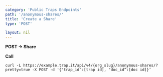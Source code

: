 ```yaml
---
category: 'Public Traps Endpoints'
path: '/anonymous-shares/'
title: 'Create a Share'
type: 'POST'

layout: nil
---
```


**POST -> Share**

**Call**

    curl -L https://example.trap.it/api/v4/{org_slug}/anonymous-shares/?pretty=true -X POST -d '{"trap_id”:[trap id], "doc_id”:[doc id]}’
